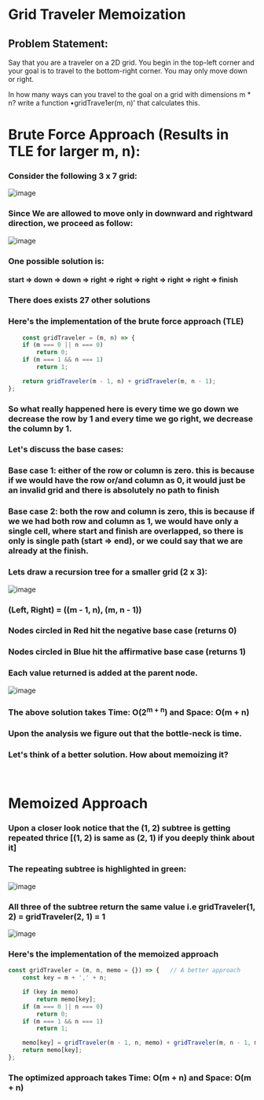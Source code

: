 # Grid Traveler Memoization 

## Problem Statement: 
Say that you are a traveler on a 2D grid. You begin in the
top-left corner and your goal is to travel to the bottom-right
corner. You may only move down or right.

In how many ways can you travel to the goal on a grid with
dimensions m * n?
write a function •gridTrave1er(m, n)' that calculates this.

# Brute Force Approach (Results in TLE for larger m, n):
### Consider the following 3 x 7 grid:
![image](https://github.com/Penguin5681/Dynamic-Algorithms/assets/85027012/06e55972-3ba5-4089-a0ab-104f98391cf3)


### Since We are allowed to move only in downward and rightward direction, we proceed as follow:
![image](https://github.com/Penguin5681/Dynamic-Algorithms/assets/85027012/1cab0fdd-e656-4ab0-b619-82a11adeeefe)

### One possible solution is: 
#### start => down => down => right => right => right => right => right => finish

### There does exists 27 other solutions

### Here's the implementation of the brute force approach (TLE)

```javascript
    const gridTraveler = (m, n) => {
    if (m === 0 || n === 0)       
        return 0;
    if (m === 1 && n === 1)
        return 1;

    return gridTraveler(m - 1, n) + gridTraveler(m, n - 1);   
};
```

### So what really happened here is every time we go down we decrease the row by 1 and every time we go right, we decrease the column by 1.

### Let's discuss the base cases:
### Base case 1: either of the row or column is zero. this is because if we would have the row or/and column as 0, it would just be an invalid grid and there is absolutely no path to finish
### Base case 2: both the row and column is zero, this is because if we we had both row and column as 1, we would have only a single cell, where start and finish are overlapped, so there is only is single path (start => end), or we could say that we are already at the finish.

### Lets draw a recursion tree for a smaller grid (2 x 3):
![image](https://github.com/Penguin5681/Dynamic-Algorithms/assets/85027012/9e72a194-f149-4bba-9c74-60ef890bc003)

### (Left, Right) = ((m - 1, n), (m, n - 1))
### Nodes circled in Red hit the negative base case (returns 0)
### Nodes circled in Blue hit the affirmative base case (returns 1)
### Each value returned is added at the parent node.

![image](https://github.com/Penguin5681/Dynamic-Algorithms/assets/85027012/d8a8a812-8d0e-4bbd-9074-1e3bc09fa59c)


### The above solution takes Time: O(2<sup>m + n</sup>) and Space: O(m + n)
### Upon the analysis we figure out that the bottle-neck is time.
### Let's think of a better solution. How about memoizing it?

<br>

# Memoized Approach

### Upon a closer look notice that the (1, 2) subtree is getting repeated thrice [(1, 2) is same as (2, 1) if you deeply think about it]

### The repeating subtree is highlighted in green:

![image](https://github.com/Penguin5681/Dynamic-Algorithms/assets/85027012/8f58b932-2f77-4eca-9d7c-e819f6c3dd9a)

### All three of the subtree return the same value i.e gridTraveler(1, 2) = gridTraveler(2, 1) = 1
![image](https://github.com/Penguin5681/Dynamic-Algorithms/assets/85027012/65154644-caaf-4528-b705-7779d3c19ed1)


### Here's the implementation of the memoized approach

```javascript
const gridTraveler = (m, n, memo = {}) => {   // A better approach
    const key = m + ',' + n;

    if (key in memo)
        return memo[key];
    if (m === 0 || n === 0)       
        return 0;
    if (m === 1 && n === 1)
        return 1;

    memo[key] = gridTraveler(m - 1, n, memo) + gridTraveler(m, n - 1, memo);
    return memo[key];
};
```

### The optimized approach takes Time: O(m + n) and Space: O(m + n)
